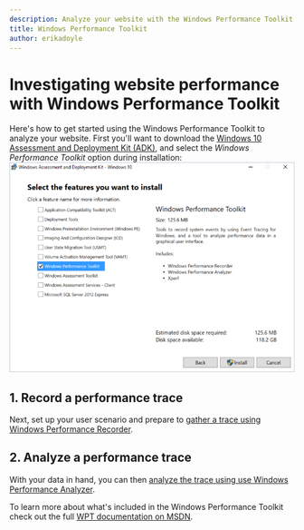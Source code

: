 ```yaml
---
description: Analyze your website with the Windows Performance Toolkit. This article explains how to install the toolkit and record/analyze a performance trace.
title: Windows Performance Toolkit
author: erikadoyle
---
```


# Investigating website performance with Windows Performance Toolkit

Here's how to get started using the Windows Performance Toolkit to analyze your website. First you'll want to download the [Windows 10 Assessment and Deployment Kit (ADK)](https://msdn.microsoft.com/en-us/windows/hardware/dn913721.aspx), and select the *Windows Performance Toolkit* option during installation:
![ADK Installation Options](../media/ADK-InstallOptions.PNG)

## 1. Record a performance trace
Next, set up your user scenario and prepare to [gather a trace using Windows Performance Recorder](1-recording-a-trace).

## 2. Analyze a performance trace
With your data in hand, you can then [analyze the trace using use Windows Performance Analyzer](2-analyzing-a-trace).

To learn more about what's included in the Windows Performance Toolkit check out the full [WPT documentation on MSDN](https://msdn.microsoft.com/en-us/library/windows/hardware/dn927310(v=vs.85).aspx).
